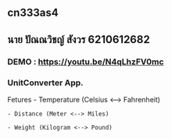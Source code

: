 ## cn333as4
## นาย ปัณณวิชญ์ สังวร 6210612682
### DEMO : https://youtu.be/N4qLhzFV0mc

### UnitConverter App.

Fetures
    - Temperature (Celsius <--> Fahrenheit)
    
    - Distance (Meter <--> Miles)
    
    - Weight (Kilogram <--> Pound)

